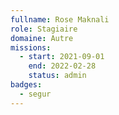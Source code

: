 ```yaml
---
fullname: Rose Maknali
role: Stagiaire
domaine: Autre
missions:
  - start: 2021-09-01
    end: 2022-02-28
    status: admin
badges:
  - segur
---
```

